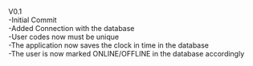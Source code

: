 V0.1  
-Initial Commit  
-Added Connection with the database  
-User codes now must be unique  
-The application now saves the clock in time in the database  
-The user is now marked ONLINE/OFFLINE in the database accordingly  
